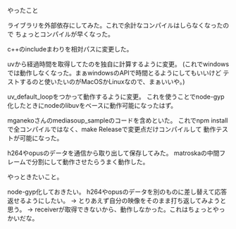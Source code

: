 やったこと

ライブラリを外部依存にしてみた。これで余計なコンパイルはしらなくなったので
ちょっとコンパイルが早くなった。

c++のincludeまわりを相対パスに変更した。

uvから経過時間を取得してたのを独自に計算するように変更。
(これでwindowsでは動作しなくなった。まぁwindowsのAPIで時間とるようにしてもいいけど
テストするのと使いたいのがMacOSかLinuxなので、まぁいいや。)

uv_default_loopをつかって動作するように変更。
これを使うことでnode-gyp化したときにnodeのlibuvをベースに動作可能になったはず。

mganekoさんのmediasoup_sampleのコードを含めといた。
これでnpm installで全コンパイルではなく、make Releaseで変更点だけコンパイルして
動作テストが可能になった。

h264やopusのデータを通信から取り出して保存してみた。
matroskaの中間フレームで分割にして動作させたらうまく動作した。

やっときたいこと。

node-gyp化しておきたい。
h264やopusのデータを別のものに差し替えて応答返せるようにしたい。
-> とりあえず自分の映像をそのまま打ち返してみようと思う。
 -> receiverが取得できないから、動作しなかった。これはちょっとやっかいだな。
